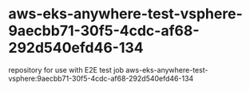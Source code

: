 # aws-eks-anywhere-test-vsphere-9aecbb71-30f5-4cdc-af68-292d540efd46-134
repository for use with E2E test job aws-eks-anywhere-test-vsphere:9aecbb71-30f5-4cdc-af68-292d540efd46-134
